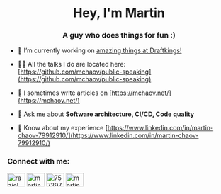 <h1 align="center">Hey, I'm Martin</h1>
<h3 align="center">A guy who does things for fun :)</h3>

- 🔭 I’m currently working on [amazing things at Draftkings!](https://www.draftkings.com/)

- 👨‍💻 All the talks I do are located here: [https://github.com/mchaov/public-speaking](https://github.com/mchaov/public-speaking)

- 📝 I sometimes write articles on [https://mchaov.net/](https://mchaov.net/)

- 💬 Ask me about **Software architecture, CI/CD, Code quality**

- 📄 Know about my experience [https://www.linkedin.com/in/martin-chaov-79912910/](https://www.linkedin.com/in/martin-chaov-79912910/)

<h3 align="left">Connect with me:</h3>
<p align="left">
<a href="https://twitter.com/raziel_pld" target="blank"><img align="center" src="https://raw.githubusercontent.com/rahuldkjain/github-profile-readme-generator/master/src/images/icons/Social/twitter.svg" alt="raziel_pld" height="30" width="40" /></a>
<a href="https://linkedin.com/in/martin-chaov-79912910" target="blank"><img align="center" src="https://raw.githubusercontent.com/rahuldkjain/github-profile-readme-generator/master/src/images/icons/Social/linked-in-alt.svg" alt="martin-chaov-79912910" height="30" width="40" /></a>
<a href="https://stackoverflow.com/users/7572978" target="blank"><img align="center" src="https://raw.githubusercontent.com/rahuldkjain/github-profile-readme-generator/master/src/images/icons/Social/stack-overflow.svg" alt="7572978" height="30" width="40" /></a>
<a href="https://fb.com/martin.chaov" target="blank"><img align="center" src="https://raw.githubusercontent.com/rahuldkjain/github-profile-readme-generator/master/src/images/icons/Social/facebook.svg" alt="martin.chaov" height="30" width="40" /></a>
</p>
